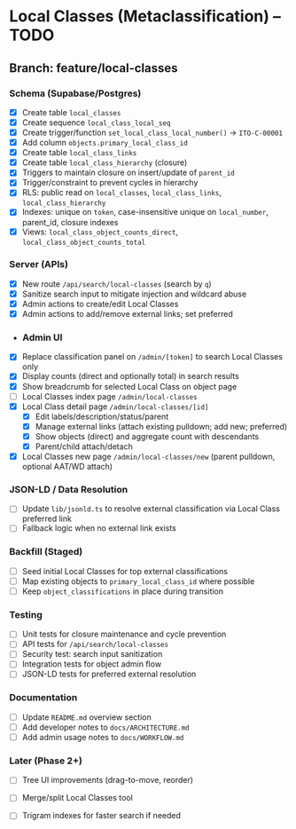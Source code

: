 # Local Classes (Metaclassification) – TODO

## Branch: feature/local-classes

### Schema (Supabase/Postgres)
- [x] Create table `local_classes`
- [x] Create sequence `local_class_local_seq`
- [x] Create trigger/function `set_local_class_local_number()` → `ITO-C-00001`
- [x] Add column `objects.primary_local_class_id`
- [x] Create table `local_class_links`
- [x] Create table `local_class_hierarchy` (closure)
- [x] Triggers to maintain closure on insert/update of `parent_id`
- [x] Trigger/constraint to prevent cycles in hierarchy
- [x] RLS: public read on `local_classes`, `local_class_links`, `local_class_hierarchy`
- [x] Indexes: unique on `token`, case-insensitive unique on `local_number`, parent_id, closure indexes
- [x] Views: `local_class_object_counts_direct`, `local_class_object_counts_total`

### Server (APIs)
- [x] New route `/api/search/local-classes` (search by `q`)
- [x] Sanitize search input to mitigate injection and wildcard abuse
- [x] Admin actions to create/edit Local Classes
- [x] Admin actions to add/remove external links; set preferred

- ### Admin UI
- [x] Replace classification panel on `/admin/[token]` to search Local Classes only
- [x] Display counts (direct and optionally total) in search results
- [x] Show breadcrumb for selected Local Class on object page
- [ ] Local Classes index page `/admin/local-classes`
- [x] Local Class detail page `/admin/local-classes/[id]`
  - [x] Edit labels/description/status/parent
  - [x] Manage external links (attach existing pulldown; add new; preferred)
  - [x] Show objects (direct) and aggregate count with descendants
  - [x] Parent/child attach/detach
- [x] Local Classes new page `/admin/local-classes/new` (parent pulldown, optional AAT/WD attach)

### JSON-LD / Data Resolution
- [ ] Update `lib/jsonld.ts` to resolve external classification via Local Class preferred link
- [ ] Fallback logic when no external link exists

### Backfill (Staged)
- [ ] Seed initial Local Classes for top external classifications
- [ ] Map existing objects to `primary_local_class_id` where possible
- [ ] Keep `object_classifications` in place during transition

### Testing
- [ ] Unit tests for closure maintenance and cycle prevention
- [ ] API tests for `/api/search/local-classes`
- [ ] Security test: search input sanitization
- [ ] Integration tests for object admin flow
- [ ] JSON-LD tests for preferred external resolution

### Documentation
- [ ] Update `README.md` overview section
- [ ] Add developer notes to `docs/ARCHITECTURE.md`
- [ ] Add admin usage notes to `docs/WORKFLOW.md`

### Later (Phase 2+)
- [ ] Tree UI improvements (drag-to-move, reorder)
- [ ] Merge/split Local Classes tool
- [ ] Trigram indexes for faster search if needed


